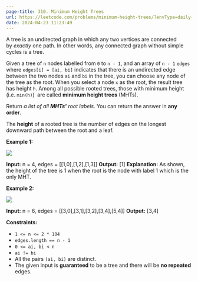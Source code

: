 ```yaml
---
page-title: 310. Minimum Height Trees
url: https://leetcode.com/problems/minimum-height-trees/?envType=daily-question&envId=2024-04-23
date: 2024-04-23 11:23:49
---
```

A tree is an undirected graph in which any two vertices are connected by *exactly* one path. In other words, any connected graph without simple cycles is a tree.

Given a tree of `n` nodes labelled from `0` to `n - 1`, and an array of `n - 1` `edges` where `edges[i] = [ai, bi]` indicates that there is an undirected edge between the two nodes `ai` and `bi` in the tree, you can choose any node of the tree as the root. When you select a node `x` as the root, the result tree has height `h`. Among all possible rooted trees, those with minimum height (i.e. `min(h)`)  are called **minimum height trees** (MHTs).

Return *a list of all **MHTs'** root labels*. You can return the answer in **any order**.

The **height** of a rooted tree is the number of edges on the longest downward path between the root and a leaf.

**Example 1:**

![](https://assets.leetcode.com/uploads/2020/09/01/e1.jpg)

**Input:** n = 4, edges = \[\[1,0\],\[1,2\],\[1,3\]\]
**Output:** \[1\]
**Explanation:** As shown, the height of the tree is 1 when the root is the node with label 1 which is the only MHT.

**Example 2:**

![](https://assets.leetcode.com/uploads/2020/09/01/e2.jpg)

**Input:** n = 6, edges = \[\[3,0\],\[3,1\],\[3,2\],\[3,4\],\[5,4\]\]
**Output:** \[3,4\]

**Constraints:**

-   `1 <= n <= 2 * 104`
-   `edges.length == n - 1`
-   `0 <= ai, bi < n`
-   `ai != bi`
-   All the pairs `(ai, bi)` are distinct.
-   The given input is **guaranteed** to be a tree and there will be **no repeated** edges.